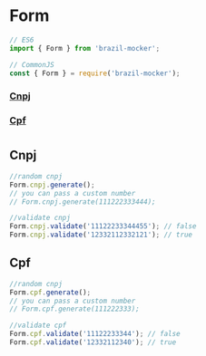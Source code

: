 # Form

```javascript
// ES6
import { Form } from 'brazil-mocker';

// CommonJS 
const { Form } = require('brazil-mocker');
```

### [Cnpj](#cnpj)
### [Cpf](#cpf)

# 

## Cnpj
```javascript
//random cnpj
Form.cnpj.generate();
// you can pass a custom number
// Form.cnpj.generate(111222333444);

//validate cnpj
Form.cnpj.validate('11122233344455'); // false
Form.cnpj.validate('12332112332121'); // true
```

## Cpf
```javascript
//random cnpj
Form.cpf.generate();
// you can pass a custom number
// Form.cpf.generate(111222333);

//validate cpf
Form.cpf.validate('11122233344'); // false
Form.cpf.validate('12332112340'); // true
```